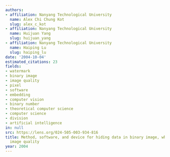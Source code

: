 ```yaml
---
authors:
- affiliation: Nanyang Technological University
  name: Alex Chi Chung Kot
  slug: alex_c_kot
- affiliation: Nanyang Technological University
  name: Huijuan Yang
  slug: huijuan_yang
- affiliation: Nanyang Technological University
  name: Haiping Lu
  slug: haiping_lu
date: '2004-10-04'
estimated_citations: 23
fields:
- watermark
- binary image
- image quality
- pixel
- software
- embedding
- computer vision
- binary number
- theoretical computer science
- computer science
- division
- artificial intelligence
in: null
src: https://lens.org/024-505-003-934-816
title: Method, software, and device for hiding data in binary image, while preserving
  image quality
year: 2004
---
```

